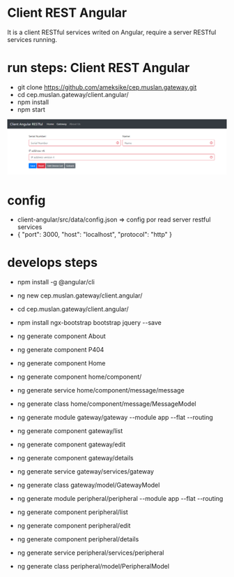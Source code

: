 # Client REST Angular  
It is a client RESTful services writed on Angular, require a server RESTful services running.


# run steps: Client REST Angular
- git clone https://github.com/ameksike/cep.muslan.gateway.git
- cd cep.muslan.gateway/client.angular/
- npm install
- npm start

![Screenshot](readme/demo02.png)

# config 
- client-angular/src/data/config.json => config por read server restful services 
- {
    "port": 3000,
    "host": "localhost",
    "protocol": "http"
}

# develops steps
- npm install -g @angular/cli
- ng new cep.muslan.gateway/client.angular/
- cd cep.muslan.gateway/client.angular/

- npm install ngx-bootstrap bootstrap jquery --save

- ng generate component About
- ng generate component P404
- ng generate component Home
- ng generate component home/component/
- ng generate service home/component/message/message
- ng generate class home/component/message/MessageModel

- ng generate module gateway/gateway --module app --flat --routing
- ng generate component gateway/list
- ng generate component gateway/edit
- ng generate component gateway/details
- ng generate service gateway/services/gateway
- ng generate class gateway/model/GatewayModel

- ng generate module peripheral/peripheral --module app --flat --routing
- ng generate component peripheral/list
- ng generate component peripheral/edit
- ng generate component peripheral/details
- ng generate service peripheral/services/peripheral
- ng generate class peripheral/model/PeripheralModel

